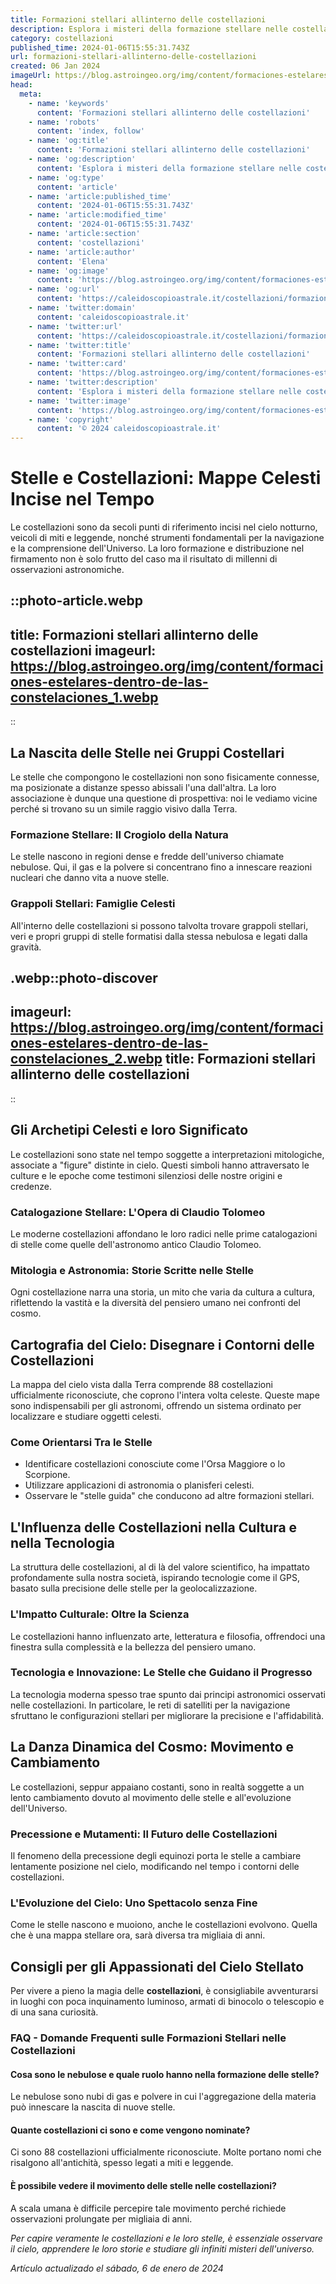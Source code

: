 ```yaml
---
title: Formazioni stellari allinterno delle costellazioni
description: Esplora i misteri della formazione stellare nelle costellazioni con la nostra guida dettagliata. Scopri lastronomia in italiano.
category: costellazioni
published_time: 2024-01-06T15:55:31.743Z
url: formazioni-stellari-allinterno-delle-costellazioni
created: 06 Jan 2024
imageUrl: https://blog.astroingeo.org/img/content/formaciones-estelares-dentro-de-las-constelaciones_1.webp
head:
  meta:
    - name: 'keywords'
      content: 'Formazioni stellari allinterno delle costellazioni'
    - name: 'robots'
      content: 'index, follow'
    - name: 'og:title'
      content: 'Formazioni stellari allinterno delle costellazioni'
    - name: 'og:description'
      content: 'Esplora i misteri della formazione stellare nelle costellazioni con la nostra guida dettagliata. Scopri lastronomia in italiano.'
    - name: 'og:type'
      content: 'article'
    - name: 'article:published_time'
      content: '2024-01-06T15:55:31.743Z'
    - name: 'article:modified_time'
      content: '2024-01-06T15:55:31.743Z'
    - name: 'article:section'
      content: 'costellazioni'
    - name: 'article:author'
      content: 'Elena'
    - name: 'og:image'
      content: 'https://blog.astroingeo.org/img/content/formaciones-estelares-dentro-de-las-constelaciones_1.webp'
    - name: 'og:url'
      content: 'https://caleidoscopioastrale.it/costellazioni/formazioni-stellari-allinterno-delle-costellazioni'
    - name: 'twitter:domain'
      content: 'caleidoscopioastrale.it'
    - name: 'twitter:url'
      content: 'https://caleidoscopioastrale.it/costellazioni/formazioni-stellari-allinterno-delle-costellazioni'
    - name: 'twitter:title'
      content: 'Formazioni stellari allinterno delle costellazioni'
    - name: 'twitter:card'
      content: 'https://blog.astroingeo.org/img/content/formaciones-estelares-dentro-de-las-constelaciones_1.webp'
    - name: 'twitter:description'
      content: 'Esplora i misteri della formazione stellare nelle costellazioni con la nostra guida dettagliata. Scopri lastronomia in italiano.'
    - name: 'twitter:image'
      content: 'https://blog.astroingeo.org/img/content/formaciones-estelares-dentro-de-las-constelaciones_1.webp'
    - name: 'copyright'
      content: '© 2024 caleidoscopioastrale.it'
---
```

# Stelle e Costellazioni: Mappe Celesti Incise nel Tempo

Le costellazioni sono da secoli punti di riferimento incisi nel cielo notturno, veicoli di miti e leggende, nonché strumenti fondamentali per la navigazione e la comprensione dell'Universo. La loro formazione e distribuzione nel firmamento non è solo frutto del caso ma il risultato di millenni di osservazioni astronomiche.

::photo-article.webp
---
title: Formazioni stellari allinterno delle costellazioni
imageurl: https://blog.astroingeo.org/img/content/formaciones-estelares-dentro-de-las-constelaciones_1.webp
---
::

## La Nascita delle Stelle nei Gruppi Costellari

Le stelle che compongono le costellazioni non sono fisicamente connesse, ma posizionate a distanze spesso abissali l'una dall'altra. La loro associazione è dunque una questione di prospettiva: noi le vediamo vicine perché si trovano su un simile raggio visivo dalla Terra.

### **Formazione Stellare: Il Crogiolo della Natura**
Le stelle nascono in regioni dense e fredde dell'universo chiamate nebulose. Qui, il gas e la polvere si concentrano fino a innescare reazioni nucleari che danno vita a nuove stelle.

### **Grappoli Stellari: Famiglie Celesti**
All'interno delle costellazioni si possono talvolta trovare grappoli stellari, veri e propri gruppi di stelle formatisi dalla stessa nebulosa e legati dalla gravità.

.webp::photo-discover
---
imageurl: https://blog.astroingeo.org/img/content/formaciones-estelares-dentro-de-las-constelaciones_2.webp
title: Formazioni stellari allinterno delle costellazioni
---
::

## Gli Archetipi Celesti e loro Significato

Le costellazioni sono state nel tempo soggette a interpretazioni mitologiche, associate a "figure" distinte in cielo. Questi simboli hanno attraversato le culture e le epoche come testimoni silenziosi delle nostre origini e credenze.

### **Catalogazione Stellare: L'Opera di Claudio Tolomeo**
Le moderne costellazioni affondano le loro radici nelle prime catalogazioni di stelle come quelle dell'astronomo antico Claudio Tolomeo.

### **Mitologia e Astronomia: Storie Scritte nelle Stelle**
Ogni costellazione narra una storia, un mito che varia da cultura a cultura, riflettendo la vastità e la diversità del pensiero umano nei confronti del cosmo.

## Cartografia del Cielo: Disegnare i Contorni delle Costellazioni

La mappa del cielo vista dalla Terra comprende 88 costellazioni ufficialmente riconosciute, che coprono l'intera volta celeste. Queste mape sono indispensabili per gli astronomi, offrendo un sistema ordinato per localizzare e studiare oggetti celesti.

### **Come Orientarsi Tra le Stelle**
- Identificare costellazioni conosciute come l'Orsa Maggiore o lo Scorpione.
- Utilizzare applicazioni di astronomia o planisferi celesti.
- Osservare le "stelle guida" che conducono ad altre formazioni stellari.

## L'Influenza delle Costellazioni nella Cultura e nella Tecnologia

La struttura delle costellazioni, al di là del valore scientifico, ha impattato profondamente sulla nostra società, ispirando tecnologie come il GPS, basato sulla precisione delle stelle per la geolocalizzazione.

### **L'Impatto Culturale: Oltre la Scienza**
Le costellazioni hanno influenzato arte, letteratura e filosofia, offrendoci una finestra sulla complessità e la bellezza del pensiero umano.

### **Tecnologia e Innovazione: Le Stelle che Guidano il Progresso**
La tecnologia moderna spesso trae spunto dai principi astronomici osservati nelle costellazioni. In particolare, le reti di satelliti per la navigazione sfruttano le configurazioni stellari per migliorare la precisione e l'affidabilità.

## La Danza Dinamica del Cosmo: Movimento e Cambiamento

Le costellazioni, seppur appaiano costanti, sono in realtà soggette a un lento cambiamento dovuto al movimento delle stelle e all'evoluzione dell'Universo.

### **Precessione e Mutamenti: Il Futuro delle Costellazioni**
Il fenomeno della precessione degli equinozi porta le stelle a cambiare lentamente posizione nel cielo, modificando nel tempo i contorni delle costellazioni.

### **L'Evoluzione del Cielo: Uno Spettacolo senza Fine**
Come le stelle nascono e muoiono, anche le costellazioni evolvono. Quella che è una mappa stellare ora, sarà diversa tra migliaia di anni.

## Consigli per gli Appassionati del Cielo Stellato

Per vivere a pieno la magia delle **costellazioni**, è consigliabile avventurarsi in luoghi con poca inquinamento luminoso, armati di binocolo o telescopio e di una sana curiosità.

### FAQ - Domande Frequenti sulle Formazioni Stellari nelle Costellazioni

#### **Cosa sono le nebulose e quale ruolo hanno nella formazione delle stelle?**
Le nebulose sono nubi di gas e polvere in cui l'aggregazione della materia può innescare la nascita di nuove stelle.

#### **Quante costellazioni ci sono e come vengono nominate?**
Ci sono 88 costellazioni ufficialmente riconosciute. Molte portano nomi che risalgono all'antichità, spesso legati a miti e leggende.

#### **È possibile vedere il movimento delle stelle nelle costellazioni?**
A scala umana è difficile percepire tale movimento perché richiede osservazioni prolungate per migliaia di anni.

*Per capire veramente le costellazioni e le loro stelle, è essenziale osservare il cielo, apprendere le loro storie e studiare gli infiniti misteri dell'universo.*

_Artículo actualizado el sábado, 6 de enero de 2024_